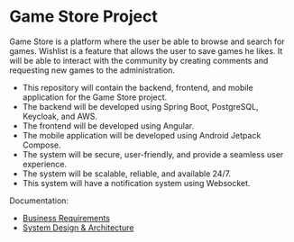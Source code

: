 # Game Store Project

Game Store is a platform where the user be able to browse and search for games. 
Wishlist is a feature that allows the user to save games he likes. 
It will be able to interact with the community by creating comments and requesting new games to the administration.
- This repository will contain the backend, frontend, and mobile application for the Game Store project.
- The backend will be developed using Spring Boot, PostgreSQL, Keycloak, and AWS.
- The frontend will be developed using Angular.
- The mobile application will be developed using Android Jetpack Compose.
- The system will be secure, user-friendly, and provide a seamless user experience.
- The system will be scalable, reliable, and available 24/7.
- This system will have a notification system using Websocket.

Documentation:
- [Business Requirements](business-requirements.md)
- [System Design & Architecture](system-design-architecture.md)

